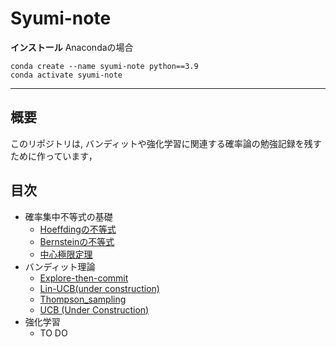 # Syumi-note

**インストール**
Anacondaの場合
```
conda create --name syumi-note python==3.9
conda activate syumi-note
```
---

## 概要

このリポジトリは, バンディットや強化学習に関連する確率論の勉強記録を残すために作っています，

## 目次

- 確率集中不等式の基礎
  - [Hoeffdingの不等式](https://github.com/yu-ki3406/Syumi-note/blob/main/notebooks/Hoeffding_inequality.ipynb "Hoeffding_inequality")
  - [Bernsteinの不等式](https://github.com/yu-ki3406/Syumi-note/blob/main/notebooks/Bernstein_inequality.ipynb "Bernstein_inequalit")
  - [中心極限定理](https://github.com/yu-ki3406/Syumi-note/blob/main/notebooks/Central_limit_theorem.ipynb 'CLT') 
- バンディット理論
  - [Explore-then-commit](https://github.com/yu-ki3406/Syumi-note/blob/main/notebooks/explore_then_commit.ipynb "ETC")  
  - [Lin-UCB(under construction)](https://github.com/yu-ki3406/Syumi-note/blob/main/notebooks/LinUCB.ipynb "Lin-UCB")  
  - [Thompson_sampling](https://github.com/yu-ki3406/Syumi-note/blob/main/notebooks/Thompson_sampling.ipynb 'TS_bandit') 
  - [UCB (Under Construction)](https://github.com/yu-ki3406/Syumi-note/blob/main/notebooks/UCB.ipynb 'ucb')
- 強化学習
  - TO DO




  